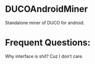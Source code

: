 # DUCOAndroidMiner

Standalone miner of DUCO for android.

# Frequent Questions:
Why interface is shit? Cuz I don't care.
